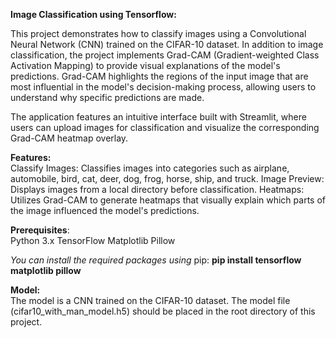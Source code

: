 **Image Classification using Tensorflow:**

This project demonstrates how to classify images using a Convolutional Neural Network (CNN) trained on the CIFAR-10 dataset. In addition to image classification, the project implements Grad-CAM (Gradient-weighted Class Activation Mapping) to provide visual explanations of the model's predictions. Grad-CAM highlights the regions of the input image that are most influential in the model's decision-making process, allowing users to understand why specific predictions are made.

The application features an intuitive interface built with Streamlit, where users can upload images for classification and visualize the corresponding Grad-CAM heatmap overlay.

**Features:**   
Classify Images: Classifies images into categories such as airplane, automobile, bird, cat, deer, dog, frog, horse, ship, and truck.
Image Preview: Displays images from a local directory before classification.
Heatmaps: Utilizes Grad-CAM to generate heatmaps that visually explain which parts of the image influenced the model's predictions.

**Prerequisites**:   
Python 3.x TensorFlow Matplotlib Pillow

*You can install the required packages using* pip: **pip install tensorflow matplotlib pillow**

**Model:**   
The model is a CNN trained on the CIFAR-10 dataset. The model file (cifar10\_with\_man\_model.h5) should be placed in the root directory of this project.  
